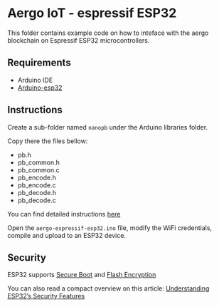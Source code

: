 # Aergo IoT - espressif ESP32

This folder contains example code on how to inteface with the aergo
blockchain on Espressif ESP32 microcontrollers.

## Requirements

* Arduino IDE
* [Arduino-esp32](https://github.com/espressif/arduino-esp32)

## Instructions

Create a sub-folder named `nanopb` under the Arduino libraries folder.

Copy there the files bellow:

* pb.h
* pb_common.h
* pb_common.c
* pb_encode.h
* pb_encode.c
* pb_decode.h
* pb_decode.c

You can find detailed instructions [here](https://techtutorialsx.com/2018/10/19/esp32-esp8266-arduino-protocol-buffers/)

Open the `aergo-espressif-esp32.ino` file, modify the WiFi credentials,
compile and upload to an ESP32 device.

## Security

ESP32 supports [Secure Boot](https://docs.espressif.com/projects/esp-idf/en/latest/security/secure-boot.html)
and [Flash Encryption](https://docs.espressif.com/projects/esp-idf/en/latest/security/flash-encryption.html)

You can also read a compact overview on this article: [Understanding ESP32’s Security Features](https://medium.com/the-esp-journal/understanding-esp32s-security-features-14483e465724)
